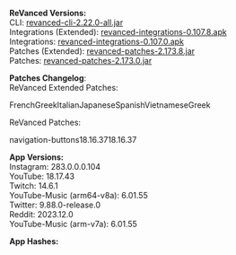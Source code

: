 **ReVanced Versions:**  
CLI: [revanced-cli-2.22.0-all.jar](https://github.com/j-hc/revanced-cli/releases/tag/v2.22.0)  
Integrations (Extended): [revanced-integrations-0.107.8.apk](https://github.com/inotia00/revanced-integrations/releases/tag/v0.107.8)  
Integrations: [revanced-integrations-0.107.0.apk](https://github.com/revanced/revanced-integrations/releases/tag/v0.107.0)  
Patches (Extended): [revanced-patches-2.173.8.jar](https://github.com/inotia00/revanced-patches/releases/tag/v2.173.8)  
Patches: [revanced-patches-2.173.0.jar](https://github.com/revanced/revanced-patches/releases/tag/v2.173.0)  

**Patches Changelog**:   
ReVanced Extended Patches:  

FrenchGreekItalianJapaneseSpanishVietnameseGreek
  
ReVanced Patches:   

navigation-buttons18.16.3718.16.37
  
**App Versions:**  
Instagram: 283.0.0.0.104  
YouTube: 18.17.43  
Twitch: 14.6.1  
YouTube-Music (arm64-v8a): 6.01.55  
Twitter: 9.88.0-release.0  
Reddit: 2023.12.0  
YouTube-Music (arm-v7a): 6.01.55  

**App Hashes:**  
  
